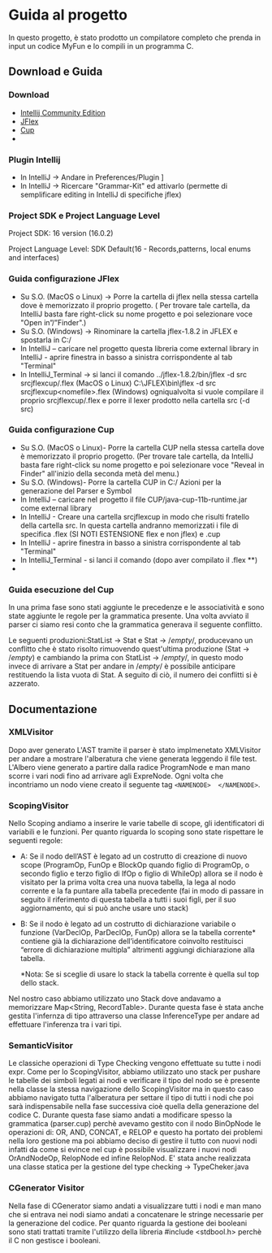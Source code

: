 # Guida al progetto

In questo progetto, è stato prodotto un compilatore completo che prenda in input un codice MyFun e lo compili in un
programma C.

## Download e Guida

### Download

- [Intellij Community Edition](https://www.jetbrains.com/idea/download/#section=windows)
- [JFlex](https://jflex.de/download.html)
- [Cup](http://www2.cs.tum.edu/projects/cup/install.php)
- 

### Plugin Intellij

- In IntelliJ -> Andare in Preferences/Plugin ]
- In IntelliJ -> Ricercare "Grammar-Kit" ed attivarlo (permette di semplificare editing in IntelliJ di specifiche jflex)


### Project SDK e Project Language Level
Project SDK: 16 version (16.0.2)

Project Language Level: SDK Default(16 - Records,patterns, local enums and interfaces)

### Guida configurazione JFlex

- Su S.O. (MacOS o Linux) -> Porre la cartella di jflex nella stessa cartella dove è memorizzato il proprio progetto. (
  Per trovare tale cartella, da IntelliJ basta fare right-click su nome progetto e poi selezionare voce "Open
  in”/”Finder".)
- Su S.O. (Windows) -> Rinominare la cartella jflex-1.8.2 in JFLEX e spostarla in C:/
- In IntelliJ – caricare nel progetto questa libreria come external library in IntelliJ - aprire finestra in basso a
  sinistra corrispondente al tab "Terminal"
- In IntelliJ_Terminal -> si lanci il comando ../jflex-1.8.2/bin/jflex -d src srcjflexcup/<nomefile>.flex (MacOS o
  Linux) C:\JFLEX\bin\jflex -d src srcjflexcup\<nomefile>.flex (Windows) ogniqualvolta si vuole compilare il proprio
  srcjflexcup/<nomefile>.flex e porre il lexer prodotto nella cartella src (-d src)

### Guida configurazione Cup

- Su S.O. (MacOS o Linux)- Porre la cartella CUP nella stessa cartella dove è memorizzato il proprio progetto. (Per
  trovare tale cartella, da IntelliJ basta fare right-click su nome progetto e poi selezionare voce "Reveal in Finder"
  all'inizio della seconda metà del menu.)
- Su S.O. (Windows)- Porre la cartella CUP in C:/ Azioni per la generazione del Parser e Symbol
- In IntelliJ – caricare nel progetto il file CUP/java-cup-11b-runtime.jar come external library
- In IntelliJ - Creare una cartella srcjflexcup in modo che risulti fratello della cartella src. In questa cartella
  andranno memorizzati i file di specifica <nomefile>.flex (SI NOTI ESTENSIONE flex e non jflex) e <nomefile>.cup
- In IntelliJ - aprire finestra in basso a sinistra corrispondente al tab "Terminal"
- In IntelliJ_Terminal - si lanci il comando (dopo aver compilato il .flex **)
-

### Guida esecuzione del  Cup

In una prima fase sono stati aggiunte le precedenze e le associatività e sono state aggiunte le regole per la grammatica
presente. Una volta avviato il parser ci siamo resi conto che la grammatica generava il seguente conflitto.

Le seguenti produzioni:StatList -> Stat e Stat -> /*empty*/, producevano un conflitto che è stato risolto rimuovendo quest'ultima produzione (Stat -> /*empty*) e cambiando la prima con StatList -> /*empty*/, in questo modo invece di arrivare a
Stat per andare in /*empty*/ è possibile anticipare restituendo la lista vuota di Stat. A seguito di ciò, il numero dei
conflitti si è azzerato.

## Documentazione

### XMLVisitor

Dopo aver generato L'AST tramite il parser è stato implmenetato XMLVisitor per andare a mostrare l'alberatura che viene
generata leggendo il file test. L'Albero viene generato a partire dalla radice ProgramNode e man mano scorre i vari nodi
fino ad arrivare agli ExpreNode. Ogni volta che incontriamo un nodo viene creato il seguente tag  `<NAMENODE>  </NAMENODE>`.

### ScopingVisitor

Nello Scoping andiamo a inserire le varie tabelle di scope, gli identificatori di variabili e le funzioni. Per quanto
riguarda lo scoping sono state rispettare le seguenti regole:

- A: Se il nodo dell’AST è legato ad un costrutto di creazione di nuovo scope (ProgramOp, FunOp e BlockOp quando figlio
  di ProgramOp, o secondo figlio e terzo figlio di IfOp o figlio di WhileOp)  allora se il nodo è visitato per la prima
  volta crea una nuova tabella, la lega al nodo corrente e la fa puntare alla tabella precedente (fai in modo di
  passare in seguito il riferimento di questa tabella a tutti i suoi figli, per il suo aggiornamento, qui si può anche
  usare uno stack)
- B: Se il nodo è legato ad un costrutto di dichiarazione variabile o funzione (VarDeclOp, ParDeclOp, FunOp) allora se
  la tabella corrente* contiene già la dichiarazione dell’identificatore coinvolto restituisci “errore di
  dichiarazione multipla” altrimenti aggiungi dichiarazione alla tabella.

  *Nota: Se si sceglie di usare lo stack la tabella corrente è quella sul top dello stack.

Nel nostro caso abbiamo utilizzato uno Stack dove andavamo a memorizzare Map<String, RecordTable>.
Durante questa fase è stata anche gestita l'infernza di tipo attraverso una classe InferenceType per andare ad
effettuare l'inferenza tra i vari tipi.

### SemanticVisitor

Le classiche operazioni di Type Checking vengono effettuate su tutte i nodi expr. Come per lo ScopingVisitor, abbiamo
utilizzato uno stack per pushare le tabelle dei simboli legati ai nodi e verificare il tipo del nodo se è presente nella
classe la stessa navigazione dello ScopingVisitor ma in questo caso abbiamo navigato tutta l'alberatura per settare il
tipo di tutti i nodi che poi sarà indispensabile nella fase successiva cioè quella della generazione del codice C.
Durante questa fase siamo andati a modificare spesso la grammatica (parser.cup) perchè avevamo gestito con
il nodo BinOpNode le operazioni di: OR, AND, CONCAT, e RELOP e  questo ha portato dei problemi nella
loro gestione ma poi abbiamo deciso di gestire il tutto con nuovi nodi infatti da come si evince nel cup è possibile
visualizzare i nuovi nodi OrAndNodeOp, RelopNode ed infine RelopNod. E' stata anche realizzata una classe statica per la
gestione del type checking -> TypeCheker.java

### CGenerator Visitor

Nella fase di CGenerator siamo andati a visualizzare tutti i nodi e man mano che si entrava nei nodi siamo andati a
concatenare le stringe necessarie per la generazione del codice. Per quanto riguarda la gestione dei booleani sono stati trattati tramite
l'utilizzo della libreria #include <stdbool.h> perchè il C non gestisce i booleani.

